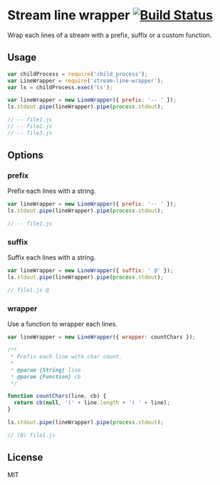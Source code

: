 # Stream line wrapper [![Build Status](https://travis-ci.org/neoziro/stream-line-wrapper.png?branch=master)](https://travis-ci.org/neoziro/stream-line-wrapper)

Wrap each lines of a stream with a prefix, suffix or a custom function.

## Usage

```js
var childProcess = require('child_process');
var LineWrapper = require('stream-line-wrapper');
var ls = childProcess.exec('ls');

var lineWrapper = new LineWrapper({ prefix: '-- ' });
ls.stdout.pipe(lineWrapper).pipe(process.stdout);

// -- file1.js
// -- file2.js
// -- file3.js
```

## Options

### prefix

Prefix each lines with a string.

```js
var lineWrapper = new LineWrapper({ prefix: '-- ' });
ls.stdout.pipe(lineWrapper).pipe(process.stdout);

// -- file1.js
```

### suffix

Suffix each lines with a string.

```js
var lineWrapper = new LineWrapper({ suffix: ' @' });
ls.stdout.pipe(lineWrapper).pipe(process.stdout);

// file1.js @
```

### wrapper

Use a function to wrapper each lines.

```js
var lineWrapper = new LineWrapper({ wrapper: countChars });

/**
 * Prefix each line with char count.
 *
 * @param {String} line
 * @param {Function} cb
 */

function countChars(line, cb) {
  return cb(null, '(' + line.length + ') ' + line);
}

ls.stdout.pipe(lineWrapper).pipe(process.stdout);

// (8) file1.js
```

## License

MIT